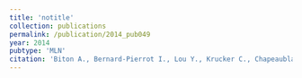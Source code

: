 ```yaml
---
title: 'notitle'
collection: publications
permalink: /publication/2014_pub049
year: 2014
pubtype: 'MLN'
citation: 'Biton A., Bernard-Pierrot I., Lou Y., Krucker C., Chapeaublanc E., Rubio Perez C., Lopez Bigas N., Kamoun A., Neuzillet Y., Gestraud P., Grieco G., Rebouissou S., de Reynies A., Benhamou S., Lebret T., Southgate J., Barillot E., Allory Y., Zinovyev A.^, Radvanyi F^. Independent component analysis uncovers the landscape of the bladder tumor transcriptome and reveals insights into luminal and basal subtypes. 2014. Cell Reports 9(4), 1235-1245.'
---
```

